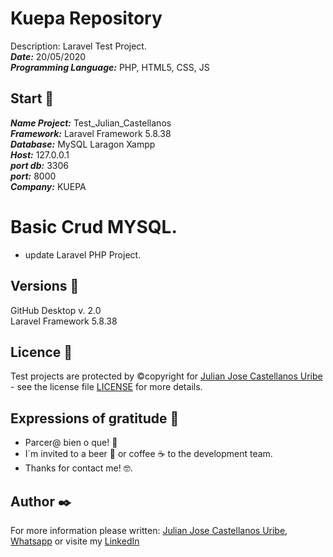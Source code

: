 # Kuepa Repository
Description: Laravel Test Project.   
***Date:*** 20/05/2020   
***Programming Language:*** PHP, HTML5, CSS, JS    

## Start 🚀  
***Name Project:*** Test_Julian_Castellanos   
***Framework:*** Laravel Framework 5.8.38  
***Database:*** MySQL Laragon Xampp    
***Host:*** 127.0.0.1  
***port db:*** 3306  
***port:*** 8000  
***Company:*** KUEPA     

# Basic Crud MYSQL.
+ update Laravel PHP Project.

## Versions 📌  
GitHub Desktop v. 2.0  
Laravel Framework 5.8.38   

## Licence 📄  
Test projects are protected by ©copyright for [Julian Jose Castellanos Uribe](mailto:guitarrajulian@hotmail.com?subject=Julian%20Test%20Project%20GitHub!) - see the license file [LICENSE](LICENSE) for more details.  

## Expressions of gratitude 🎁  
* Parcer@ bien o que! 📢
* I´m invited to a beer 🍺 or coffee ☕ to the development team.
* Thanks for contact me! 🤓.

## Author ✒️  
For more information please written: [Julian Jose Castellanos Uribe](mailto:guitarrajulian@hotmail.com?subject=Julian%20Test%20Project%20GitHub!), [Whatsapp](https://api.whatsapp.com/send?phone=+573508084099&text=Hello%20Julian%20Jose%20Castellanos%20Uribe%20) or visite my [LinkedIn](https://co.linkedin.com/in/juli%C3%A1n-jos%C3%A9-castellanos-uribe-7763a2178)


